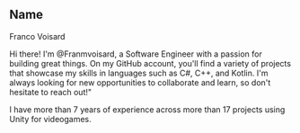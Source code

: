 ## Name
Franco Voisard 


Hi there! I'm @Franmvoisard, a Software Engineer with a passion for building great things. On my GitHub account, you'll find a variety of projects that showcase my skills in languages such as C#, C++, and Kotlin. I'm always looking for new opportunities to collaborate and learn, so don't hesitate to reach out!"

I have more than 7 years of experience across more than 17 projects using Unity for videogames.

<!---
Franmvoisard/Franmvoisard is a ✨ special ✨ repository because its `README.md` (this file) appears on your GitHub profile.
You can click the Preview link to take a look at your changes.
--->
